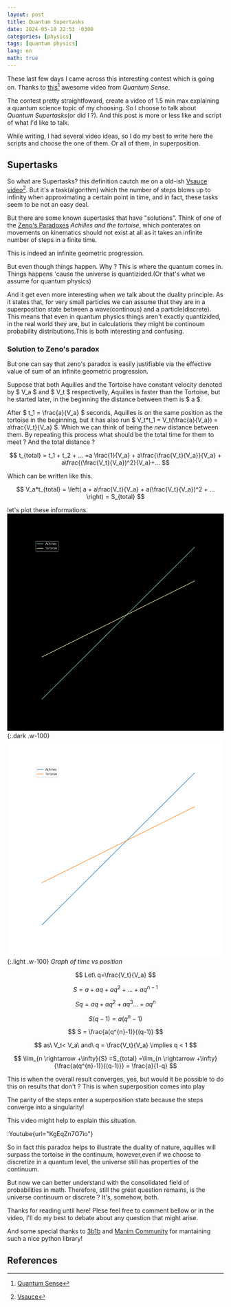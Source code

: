 ```yaml
---
layout: post
title: Quantum Supertasks 
date: 2024-05-10 22:53 -0300
categories: [physics]
tags: [quantum physics]
lang: en
math: true
---
```


These last few days I came across this interesting contest which is going on. Thanks to [this](https://www.youtube.com/watch?v=L9hU4xrhEDs)[^fn-nth-1] awesome video from _Quantum Sense_.

The contest pretty straightfoward, create a video of 1.5 min max explaining a quantum science topic of my choosing. So I choose to talk about _Quantum Supertasks_(or did I ?). And this post is more or less like and script of what I'd like to talk.

While writing, I had several video ideas, so I do my best to write here the scripts and choose the one of them. Or all of them, in superposition.

## Supertasks
So what are Supertasks? this definition cautch me on a old-ish [Vsauce video](https://www.youtube.com/watch?v=ffUnNaQTfZE&pp=ugMICgJwdBABGAHKBQpzdXBlcnRhc2tz)[^fn-nth-2]. But it's a task(algorithm) which the number of steps blows up to infinity when approximating a certain point in time, and in fact, these tasks seem to be not an easy deal.

But there are some known supertasks that have "solutions". Think of one of the [Zeno's Paradoxes](https://en.wikipedia.org/wiki/Achilles_and_the_Tortoise_(disambiguation)) _Achilles and the tortoise_, which ponterates on movements on kinematics should not exist at all as it takes an infinite number of steps in a finite time.

This is indeed an infinite geometric progression.


But even though things happen. Why ? This is where the quantum comes in. Things happens 'cause the universe is quantizided.(Or that's what we assume for quantum physics)

And it get even more interesting when we talk about the duality principle. As it states that, for very small particles we can assume that they are in a superposition state between a wave(continous) and a particle(discrete). This means that even in quantum physics things aren't exactly quantizided, in the real world they are, but in calculations they might be continoum probability distributions.This is both interesting and confusing.

### Solution to Zeno's paradox
But one can say that zeno's paradox is easily justifiable via the effective value of sum of an infinite geometric progression. 

Suppose that both Aquilles and the Tortoise have constant velocity denoted by $ V_a $ and $ V_t $ respectivelly, Aquilles is faster than the Tortoise, but he started later, in the beginning the distance between them is $ a $.

After $ t_1 = \frac{a}{V_a} $ seconds, Aquilles is on the same position as the tortoise in the beginning, but it has also run $ V_t*t_1 = V_t(\frac{a}{V_a}) = a\frac{V_t}{V_a} $. Which we can think of being the _new_ distance between them. By repeating this process what should be the total time for them to meet ? And the total distance ?

$$
t_{total} = t_1 + t_2 + ... =a \frac{1}{V_a} + a\frac{\frac{V_t}{V_a}}{V_a} + a\frac{(\frac{V_t}{V_a})^2}{V_a}+...
$$

Which can be written like this.

$$
V_a*t_{total} = \left( a + a\frac{V_t}{V_a} + a(\frac{V_t}{V_a})^2 + ... \right) = S_{total}
$$



let's plot these informations.
![Figure 1 - Achilles and Tortoise - Time vs Velocity](/assets/posts/20240423/Figure_1-darkmode.png ){:.dark .w-100}
![Figure 1 - Achilles and Tortoise - Time vs Velocity](/assets/posts/20240423/Figure_1-lightmode.png ){:.light .w-100}
_Graph of time vs position_

$$
Let\ q=\frac{V_t}{V_a}
$$

$$
S = a + aq +aq^2 + ... + aq^{n-1}
$$

$$
Sq = aq +aq^2 + aq^3 ... + aq^{n}
$$

$$
S(q-1) =a(q^{n}-1)
$$

$$
S = \frac{a(q^{n}-1)}{(q-1)}
$$

$$
as\ V_t< V_a\ and\ q = \frac{V_t}{V_a} \implies q < 1
$$

$$
\lim_{n \rightarrow +\infty}{S} =S_{total} =\lim_{n \rightarrow +\infty}{\frac{a(q^{n}-1)}{(q-1)}} = \frac{a}{1-q}
$$



This is when the overall result converges, yes, but would it be possible to do this on results that don't ? This is when superposition comes into play

The parity of the steps enter a superposition state because the steps converge into a singularity! 

This video might help to explain this situation.

:Youtube{url="KgEqZn7O7io"}

So in fact this paradox helps to illustrate the duality of nature, aquilles will surpass the tortoise in the continuum, however,even if we choose to discretize in a quantum level, the universe still has properties of the continuum. 

But now we can better understand with the consolidated field of probabilities in math. Therefore, still the great question remains, is the universe continuum or discrete ? It's, somehow, both. 

Thanks for reading until here! Plese feel free to comment bellow or in the video, I'll do my best to debate about any question that might arise.

And some special thanks to [3b1b](https://www.youtube.com/@3blue1brown) and [Manim Community](https://www.manim.community/) for mantaining such a nice python library!

## References
[^fn-nth-1]: [Quantum Sense](https://www.youtube.com/@quantumsensechannel)
[^fn-nth-2]: [Vsauce](https://www.youtube.com/@Vsauce) 

